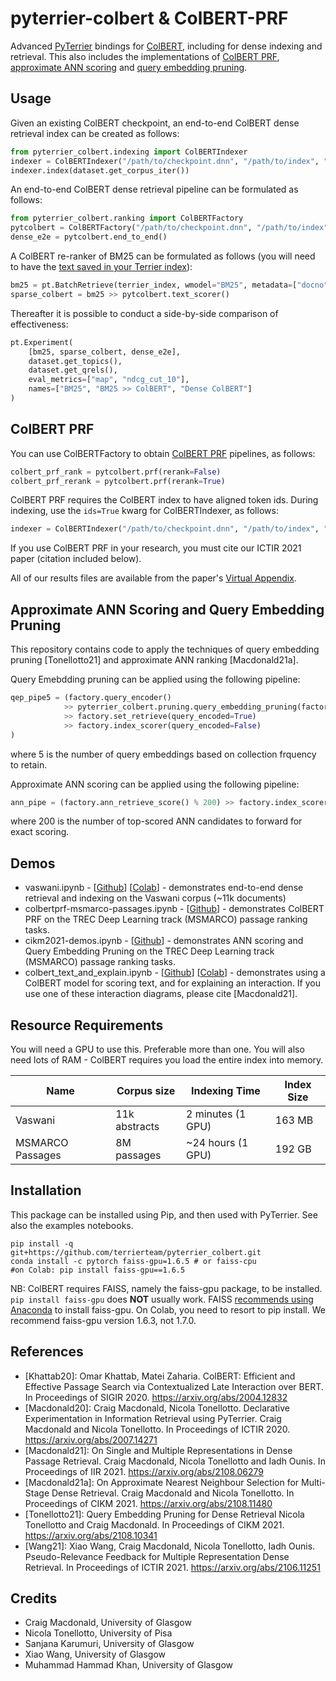 # pyterrier-colbert & ColBERT-PRF

Advanced [PyTerrier](https://github.com/terrier-org/pyterrier) bindings for [ColBERT](https://github.com/stanford-futuredata/ColBERT/), including for dense indexing and retrieval. This also includes the implementations of [ColBERT PRF](https://arxiv.org/abs/2106.11251), [approximate ANN scoring](https://arxiv.org/abs/2108.11480) and [query embedding pruning](https://arxiv.org/abs/2108.10341). 

## Usage

Given an existing ColBERT checkpoint, an end-to-end ColBERT dense retrieval index can be created as follows:

```python
from pyterrier_colbert.indexing import ColBERTIndexer
indexer = ColBERTIndexer("/path/to/checkpoint.dnn", "/path/to/index", "index_name")
indexer.index(dataset.get_corpus_iter())
```

An end-to-end ColBERT dense retrieval pipeline can be formulated as follows:

```python
from pyterrier_colbert.ranking import ColBERTFactory
pytcolbert = ColBERTFactory("/path/to/checkpoint.dnn", "/path/to/index", "index_name")
dense_e2e = pytcolbert.end_to_end()
```

A ColBERT re-ranker of BM25 can be formulated as follows (you will need to have the [text saved in your Terrier index](https://pyterrier.readthedocs.io/en/latest/text.html)):

```python
bm25 = pt.BatchRetrieve(terrier_index, wmodel="BM25", metadata=["docno", "text"])
sparse_colbert = bm25 >> pytcolbert.text_scorer()
```

Thereafter it is possible to conduct a side-by-side comparison of effectiveness:

```python
pt.Experiment(
    [bm25, sparse_colbert, dense_e2e],
    dataset.get_topics(),
    dataset.get_qrels(),
    eval_metrics=["map", "ndcg_cut_10"],
    names=["BM25", "BM25 >> ColBERT", "Dense ColBERT"]
)
```

## ColBERT PRF

You can use ColBERTFactory to obtain [ColBERT PRF](https://arxiv.org/abs/2106.11251) pipelines, as follows:
```python
colbert_prf_rank = pytcolbert.prf(rerank=False)
colbert_prf_rerank = pytcolbert.prf(rerank=True)
```

ColBERT PRF requires the ColBERT index to have aligned token ids. During indexing, use the `ids=True` kwarg for ColBERTIndexer, as follows:
```python
indexer = ColBERTIndexer("/path/to/checkpoint.dnn", "/path/to/index", "index_name", ids=True)
```

If you use ColBERT PRF in your research, you must cite our ICTIR 2021 paper (citation included below).

All of our results files are available from the paper's [Virtual Appendix](https://github.com/Xiao0728/ColBERT-PRF-VirtualAppendix).

## Approximate ANN Scoring and Query Embedding Pruning

This repository contains code to apply the techniques of query embedding pruning [Tonellotto21] and approximate ANN ranking [Macdonald21a].

Query Emebdding pruning can be applied using the following pipeline:
```python
qep_pipe5 = (factory.query_encoder() 
            >> pyterrier_colbert.pruning.query_embedding_pruning(factory, 5) 
            >> factory.set_retrieve(query_encoded=True)
            >> factory.index_scorer(query_encoded=False)
)
```
where 5 is the number of query embeddings based on collection frquency to retain.

Approximate ANN scoring can be applied using the following pipeline:
```python
ann_pipe = (factory.ann_retrieve_score() % 200) >> factory.index_scorer(query_encoded=True)
```
where 200 is the number of top-scored ANN candidates to forward for exact scoring.


## Demos
 - vaswani.ipynb - [[Github](vaswani.ipynb)] [[Colab](https://colab.research.google.com/github/cmacdonald/pyterrier_colbert/blob/main/vaswani.ipynb)] - demonstrates end-to-end dense retrieval and indexing on the Vaswani corpus (~11k documents)
 - colbertprf-msmarco-passages.ipynb - [[Github](colbertprf-msmarco-passages.ipynb)] - demonstrates ColBERT PRF on the TREC Deep Learning track (MSMARCO) passage ranking tasks.
 - cikm2021-demos.ipynb - [[Github](cikm2021-demos.ipynb)] - demonstrates ANN scoring and Query Embedding Pruning on the TREC Deep Learning track (MSMARCO) passage ranking tasks.
 - colbert_text_and_explain.ipynb - [[Github](colbert_text_and_explain.ipynb)] [[Colab](https://colab.research.google.com/github/cmacdonald/pyterrier_colbert/blob/main/colbert_text_and_explain.ipynb)] - demonstrates using a ColBERT model for scoring text, and for explaining an interaction. If you use one of these interaction diagrams, please cite [Macdonald21].

## Resource Requirements

You will need a GPU to use this. Preferable more than one. You will also need lots of RAM - ColBERT requires you load the entire index into memory.

| Name               | Corpus size   | Indexing Time         | Index Size |
| -------------------| ------------- | --------------------- | ---------- |
| Vaswani            | 11k abstracts | 2 minutes (1 GPU)     | 163 MB     |
| MSMARCO Passages   | 8M passages   | ~24 hours (1 GPU)     | 192 GB     |

## Installation

This package can be installed using Pip, and then used with PyTerrier. See also the examples notebooks.

```shell
pip install -q git+https://github.com/terrierteam/pyterrier_colbert.git
conda install -c pytorch faiss-gpu=1.6.5 # or faiss-cpu
#on Colab: pip install faiss-gpu==1.6.5
```

NB: ColBERT requires FAISS, namely the faiss-gpu package, to be installed. `pip install faiss-gpu` does **NOT** usually work.
FAISS [recommends using Anaconda](https://github.com/facebookresearch/faiss/blob/master/INSTALL.md) to install faiss-gpu.
On Colab, you need to resort to pip install. We recommend faiss-gpu version 1.6.3, not 1.7.0.



## References

 - [Khattab20]: Omar Khattab, Matei Zaharia. ColBERT: Efficient and Effective Passage Search via Contextualized Late Interaction over BERT. In Proceedings of SIGIR 2020. https://arxiv.org/abs/2004.12832
 - [Macdonald20]: Craig Macdonald, Nicola Tonellotto. Declarative Experimentation in Information Retrieval using PyTerrier. Craig Macdonald and Nicola Tonellotto. In Proceedings of ICTIR 2020. https://arxiv.org/abs/2007.14271
 - [Macdonald21]: On Single and Multiple Representations in Dense Passage Retrieval. Craig Macdonald, Nicola Tonellotto and Iadh Ounis. In Proceedings of IIR 2021. https://arxiv.org/abs/2108.06279
 - [Macdonald21a]: On Approximate Nearest Neighbour Selection for Multi-Stage Dense Retrieval. Craig Macdonald and Nicola Tonellotto. In Proceedings of CIKM 2021. https://arxiv.org/abs/2108.11480 
 - [Tonellotto21]: Query Embedding Pruning for Dense Retrieval Nicola Tonellotto and Craig Macdonald. In Proceedings of CIKM 2021. https://arxiv.org/abs/2108.10341
 - [Wang21]: Xiao Wang, Craig Macdonald, Nicola Tonellotto, Iadh Ounis. Pseudo-Relevance Feedback for Multiple Representation Dense Retrieval. In Proceedings of ICTIR 2021. https://arxiv.org/abs/2106.11251


## Credits

 - Craig Macdonald, University of Glasgow
 - Nicola Tonellotto, University of Pisa
 - Sanjana Karumuri, University of Glasgow
 - Xiao Wang, University of Glasgow
 - Muhammad Hammad Khan, University of Glasgow
